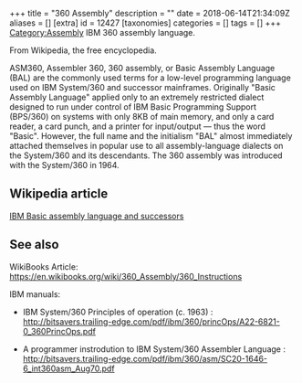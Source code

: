 +++
title = "360 Assembly"
description = ""
date = 2018-06-14T21:34:09Z
aliases = []
[extra]
id = 12427
[taxonomies]
categories = []
tags = []
+++
[Category:Assembly](https://rosettacode.org/wiki/Category:Assembly)
IBM 360 assembly language.

From Wikipedia, the free encyclopedia.

ASM360, Assembler 360, 360 assembly, or Basic Assembly Language (BAL) are the commonly
used terms for a low-level programming language used on IBM System/360
and successor mainframes.
Originally "Basic Assembly Language" applied only to an extremely restricted
dialect designed to run under control of IBM Basic Programming Support
(BPS/360) on systems with only 8KB of main memory, and only a card reader,
a card punch, and a printer for input/output — thus the word "Basic".
However, the full name and the initialism "BAL" almost immediately attached
themselves in popular use to all assembly-language dialects on the System/360 and
its descendants. The 360 assembly was introduced with the System/360 in 1964.

## Wikipedia article
[IBM Basic assembly language and successors](https://en.wikipedia.org/wiki/IBM_Basic_assembly_language_and_successors)

## See also
WikiBooks Article: https://en.wikibooks.org/wiki/360_Assembly/360_Instructions

IBM manuals:

* IBM System/360 Principles of operation (c. 1963) : http://bitsavers.trailing-edge.com/pdf/ibm/360/princOps/A22-6821-0_360PrincOps.pdf

* A programmer instrodution to IBM System/360 Assembler Language : http://bitsavers.trailing-edge.com/pdf/ibm/360/asm/SC20-1646-6_int360asm_Aug70.pdf
